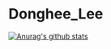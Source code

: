 # Donghee_Lee

[![Anurag's github stats](https://github-readme-stats.vercel.app/api?username=Donghee-L&show_icons=true&theme=radical)](https://github.com/anuraghazra/github-readme-stats)
